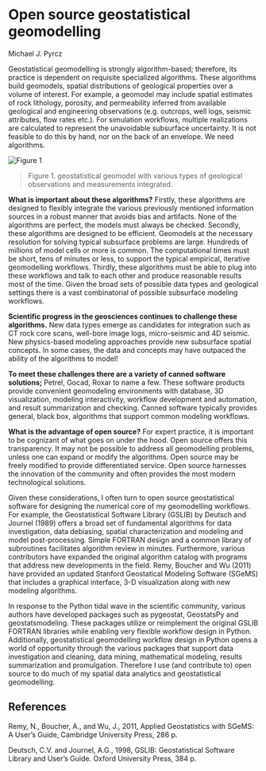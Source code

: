# Open source geostatistical geomodelling

Michael J. Pyrcz

Geostatistical geomodelling is strongly algorithm-based; therefore, its practice is dependent on requisite specialized algorithms. These algorithms build geomodels, spatial distributions of geological properties over a volume of interest. For example, a geomodel may include spatial estimates of rock lithology, porosity, and permeability inferred from available geological and engineering observations (e.g. outcrops, well logs, seismic attributes, flow rates etc.). For simulation workflows, multiple realizations are calculated to represent the unavoidable subsurface uncertainty. It is not feasible to do this by hand, nor on the back of an envelope. We need algorithms.

![Figure 1](../figures/Pyrcz.png)

> Figure 1. geostatistical geomodel with various types of geological observations and measurements integrated.

**What is important about these algorithms?** Firstly, these algorithms are designed to flexibly integrate the various previously mentioned information sources in a robust manner that avoids bias and artifacts. None of the algorithms are perfect, the models must always be checked. Secondly, these algorithms are designed to be efficient. Geomodels at the necessary resolution for solving typical subsurface problems are large. Hundreds of millions of model cells or more is common. The computational times must be short, tens of minutes or less, to support the typical empirical, iterative geomodelling workflows. Thirdly, these algorithms must be able to plug into these workflows and talk to each other and produce reasonable results most of the time. Given the broad sets of possible data types and geological settings there is a vast combinatorial of possible subsurface modeling workflows.

**Scientific progress in the geosciences continues to challenge these algorithms.** New data types emerge as candidates for integration such as CT rock core scans, well-bore image logs, micro-seismic and 4D seismic. New physics-based modeling approaches provide new subsurface spatial concepts. In some cases, the data and concepts may have outpaced the ability of the algorithms to model!

**To meet these challenges there are a variety of canned software solutions;** Petrel, Gocad, Roxar to name a few. These software products provide convenient geomodeling environments with database, 3D visualization, modeling interactivity, workflow development and automation, and result summarization and checking. Canned software typically provides general, black box, algorithms that support common modeling workflows.

**What is the advantage of open source?** For expert practice, it is important to be cognizant of what goes on under the hood. Open source offers this transparency. It may not be possible to address all geomodelling problems, unless one can expand or modify the algorithms. Open source may be freely modified to provide differentiated service. Open source harnesses the innovation of the community and often provides the most modern technological solutions.

Given these considerations, I often turn to open source geostatistical software for designing the numerical core of my geomodelling workflows. For example, the Geostatistical Software Library (GSLIB) by Deutsch and Journel (1989) offers a broad set of fundamental algorithms for data investigation, data debiasing, spatial characterization and modeling and model post-processing. Simple FORTRAN design and a common library of subroutines facilitates algorithm review in minutes. Furthermore, various contributors have expanded the original algorithm catalog with programs that address new developments in the field. Remy, Boucher and Wu (2011) have provided an updated Stanford Geostatical Modeling Software (SGeMS) that includes a graphical interface, 3-D visualization along with new modeling algorithms.

In response to the Python tidal wave in the scientific community, various authors have developed packages such as pygeostat, GeostatsPy and geostatsmodeling. These packages utilize or reimplement the original GSLIB FORTRAN libraries while enabling very flexible workflow design in Python. Additionally, geostatistical geomodelling workflow design in Python opens a world of opportunity through the various packages that support data investigation and cleaning, data mining, mathematical modeling, results summarization and promulgation. Therefore I use (and contribute to) open source to do much of my spatial data analytics and geostatistical geomodelling.

## References

Remy, N., Boucher, A., and Wu, J., 2011, Applied Geostatistics with SGeMS: A User’s Guide, Cambridge University Press, 286 p.

Deutsch, C.V. and Journel, A.G., 1998, GSLIB: Geostatistical Software Library and User’s Guide. Oxford University Press, 384 p.
